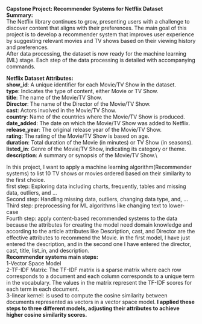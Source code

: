 **Capstone Project: Recommender Systems for Netflix Dataset**\
**Summary:**\
The Netflix library continues to grow, presenting users with a challenge to discover content that aligns with their preferences. The main goal of this project is to develop a recommender system that improves user experience by suggesting relevant movies and TV shows based on their viewing history and preferences.\
After data processing, the dataset is now ready for the machine learning (ML) stage. Each step of the data processing is detailed with accompanying commands.

**Netflix Dataset Attributes:**\
**show_id**: A unique identifier for each Movie/TV Show in the dataset.\
**type**: Indicates the type of content, either Movie or TV Show.\
**title**: The name of the Movie/TV Show.\
**Director**: The name of the Director of the Movie/TV Show.\
**cast**: Actors involved in the Movie/TV Show.\
**country**: Name of the countries where the Movie/TV Show is produced.\
**date_added**: The date on which the Movie/TV Show was added to Netflix.\
**release_year**: The original release year of the Movie/TV Show.\
**rating**: The rating of the Movie/TV Show is based on age.\
**duration**: Total duration of the Movie (in minutes) or TV Show (in seasons).\
**listed_in**: Genre of the Movie/TV Show, indicating its category or theme.\
**description**: A summary or synopsis of the Movie/TV Show.\

In this project, I want to apply a machine learning algorithm(Recommender systems) to list 10 TV shows or movies ordered based on their similarity to the first choice. \
first step: Exploring data including charts, frequently, tables and missing data, outliers, and ...\
Second step: Handling missing data, outliers, changing data type, and, ...\
Third step: preprocessing for ML algorithms like changing text to lower-case \
Fourth step: apply content-based recommended systems to the data because the attributes for creating the model need domain knowledge
and according to the article attributes like Description, cast, and Director are the effective attributes to recommend the Movie. 
in the first model, I have just entered the description, and in the second one I have entered the director, cast, title, list_in, and description.\
**Recommender systems main steps:**\
1-Vector Space Model\
2-TF-IDF Matrix: The TF-IDF matrix is a sparse matrix where each row corresponds to a document and each column corresponds to a unique term in the vocabulary. The values in the matrix represent the TF-IDF scores for each term in each document.\
3-linear kernel: is used to compute the cosine similarity between documents represented as vectors in a vector space model.
**I applied these steps to three different models, adjusting their attributes to achieve higher cosine similarity scores.** 
